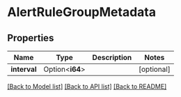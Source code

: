 # AlertRuleGroupMetadata

## Properties

Name | Type | Description | Notes
------------ | ------------- | ------------- | -------------
**interval** | Option<**i64**> |  | [optional]

[[Back to Model list]](../README.md#documentation-for-models) [[Back to API list]](../README.md#documentation-for-api-endpoints) [[Back to README]](../README.md)



